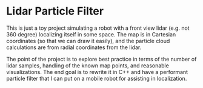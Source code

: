 # Lidar Particle Filter

This is just a toy project simulating a robot with a front view
lidar (e.g. not 360 degree) localizing itself in some space.  The 
map is in Cartesian coordinates (so that we can draw it easily), and
the particle cloud calculations are from radial coordinates from the
lidar.  

The point of the project is to explore best practice in terms
of the number of lidar samples, handling of the known map points, 
and reasonable visualizations.  The end goal is to rewrite it in 
C++ and have a performant particle filter that I can put on 
a mobile robot for assisting in localization.

